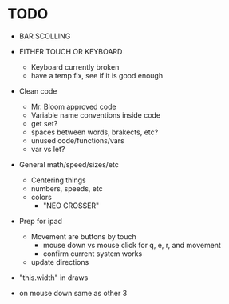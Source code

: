 # TODO
- BAR SCOLLING
- EITHER TOUCH OR KEYBOARD
    - Keyboard currently broken
    - have a temp fix, see if it is good enough

- Clean code
    - Mr. Bloom approved code
    - Variable name conventions inside code
    - get set?
    - spaces between words, brakects, etc?
    - unused code/functions/vars
    - var vs let?
- General math/speed/sizes/etc
    - Centering things
    - numbers, speeds, etc
    - colors
        - "NEO CROSSER"
- Prep for ipad
    - Movement are buttons by touch
        - mouse down vs mouse click for q, e, r, and movement
        - confirm current system works
    - update directions

- "this.width" in draws
- on mouse down same as other 3